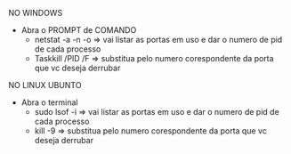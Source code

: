 NO WINDOWS

- Abra o PROMPT de COMANDO
  - netstat -a -n -o => vai listar as portas em uso e dar o numero de pid de cada processo
  - Taskkill /PID <pid> /F => substitua <pid> pelo numero corespondente da porta que vc deseja derrubar

NO LINUX UBUNTO

- Abra o terminal
  - sudo lsof -i => vai listar as portas em uso e dar o numero de pid de cada processo
  - kill -9 <pid> => substitua <pid> pelo numero corespondente da porta que vc deseja derrubar
